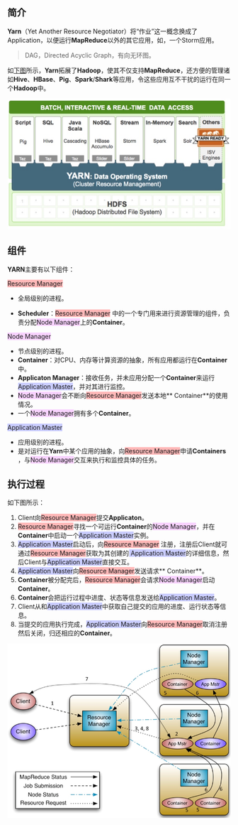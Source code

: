 ## 简介

**Yarn**（Yet Another Resource Negotiator）将“作业”这一概念换成了Application，以便运行**MapReduce**以外的其它应用，如，一个Storm应用。

> DAG，Directed Acyclic Graph，有向无环图。

如[下图](https://blog.csdn.net/suifeng3051/article/details/49486927)所示，**Yarn**拓展了**Hadoop**，使其不仅支持**MapReduce**，还方便的管理诸如**Hive**、**HBase**、**Pig**、**Spark**/**Shark**等应用，令这些应用互不干扰的运行在同一个**Hadoop**中。

![](../images/9/yarn_function.png)



## 组件

**YARN**主要有以下组件：

<span style=background:#ffb8b8>Resource Manager</span>

- 全局级别的进程。

- **Scheduler**：<span style=background:#ffb8b8>Resource Manager</span>
  中的一个专门用来进行资源管理的组件，负责分配<span style=background:#f8d2ff>Node Manager</span>上的**Container**。

<span style=background:#f8d2ff>Node Manager</span>

- 节点级别的进程。
- **Container**：对CPU、内存等计算资源的抽象，所有应用都运行在**Container**中。
- **Applicaton Manager**：接收任务，并未应用分配一个**Container**来运行<span style=background:#c9ccff>Application Master</span>，并对其进行监控。
- <span style=background:#f8d2ff>Node Manager</span>会不断向<span style=background:#ffb8b8>Resource Manager</span>发送本地**
  Container**的使用情况。
- 一个<span style=background:#f8d2ff>Node Manager</span>拥有多个**Container**。

<span style=background:#c9ccff>Application Master</span>

- 应用级别的进程。
- 是对运行在**Yarn**中某个应用的抽象，向<span style=background:#ffb8b8>Resource Manager</span>申请**Containers**
  ，与<span style=background:#f8d2ff>Node Manager</span>交互来执行和监控具体的任务。



## 执行过程

如下图所示：

1. Client向<span style=background:#ffb8b8>Resource Manager</span>提交**Applicaton**。
2. <span style=background:#ffb8b8>Resource Manager</span>寻找一个可运行**Container**的<span style=background:#f8d2ff>Node
   Manager</span>，并在**Container**中启动一个<span style=background:#c9ccff>Application Master</span>实例。
3. <span style=background:#c9ccff>Application Master</span>启动后，向<span style=background:#ffb8b8>Resource Manager</span>
   注册，注册后Client就可通过<span style=background:#ffb8b8>Resource Manager</span>获取为其创建的<span style=background:#c9ccff>
   Application Master</span>的详细信息，然后Client与<span style=background:#c9ccff>Application Master</span>直接交互。
4. <span style=background:#c9ccff>Application Master</span>向<span style=background:#ffb8b8>Resource Manager</span>发送请求**
   Container**。
5. **Container**被分配完后，<span style=background:#ffb8b8>Resource Manager</span>会请求<span style=background:#f8d2ff>Node
   Manager</span>启动**Container**。
6. **Container**会把运行过程中进度、状态等信息发送给<span style=background:#c9ccff>Application Master</span>。
7. Client从和<span style=background:#c9ccff>Application Master</span>中获取自己提交的应用的进度、运行状态等信息。
8. 当提交的应用执行完成，<span style=background:#c9ccff>Application Master</span>向<span style=background:#ffb8b8>Resource
   Manager</span>取消注册然后关闭，归还相应的**Container**。

![](../images/9/yarn_node.png)

